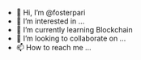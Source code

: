 - 👋 Hi, I’m @fosterpari
- 👀 I’m interested in ...
- 🌱 I’m currently learning Blockchain
- 💞️ I’m looking to collaborate on ...
- 📫 How to reach me ...

<!---
fosterpari/fosterpari is a ✨ special ✨ repository because its `README.md` (this file) appears on your GitHub profile.
You can click the Preview link to take a look at your changes.
--->
